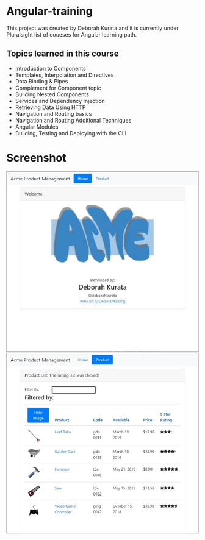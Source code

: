 # Angular-training

This project was created by Deborah Kurata and it is currently under Pluralsight list of coueses for Angular learning path.

## Topics learned in this course
* Introduction to Components
* Templates, Interpolation and Directives
* Data Binding & Pipes
* Complement for Component topic
* Building Nested Components
* Services and Dependency Injection
* Retrieving Data Using HTTP
* Navigation and Routing basics
* Navigation and Routing Additional Techniques
* Angular Modules
* Building, Testing and Deploying with the CLI

# Screenshot
![alt text](./readme_images/home.jpg)
![alt text](./readme_images/overview.jpg)


